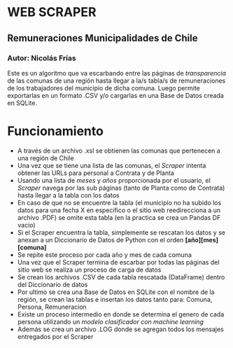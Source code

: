 # WEB SCRAPER
## Remuneraciones Municipalidades de Chile
### Autor: Nicolás Frías

Este es un algoritmo que va escarbando entre las páginas de *transparencia* de las comunas de una región hasta llegar a la/s tabla/s de remuneraciones de los trabajadores del municipio de dicha comuna. Luego permite exportarlas en un formato .CSV y/o cargarlas en una Base de Datos creada en SQLite. 

# Funcionamiento
 - A través de un archivo .xsl se obtienen las comunas que pertenecen a una región de Chile
 - Una vez que se tiene una lista de las comunas, el *Scraper* intenta obtener las URLs para personal a Contrata y de Planta
 - Usando una lista de *meses* y *años* proporcionada por el usuario, el *Scraper* navega por las sub páginas (tanto de Planta como de Contrata) hasta llegar a la tabla con los datos
 - En caso de que no se encuentre la tabla (el municipio no ha subido los datos para una fecha X en especifico o el sitio web reedirecciona a un archivo .PDF) se omite esta tabla (en la practica se crea un Pandas DF vacio)
 - Si el Scraper encuentra la tabla, simplemente se rescatan los datos y se anexan a un Diccionario de Datos de Python con el orden **[año][mes][comuna]**
 - Se repite este proceso por cada año y mes de cada comuna
 - Una vez que el Scraper termina de escarbar por todas las páginas del sitio web se realiza un proceso de carga de datos
 - Se crean los archivos .CSV de cada tabla rescatada (DataFrame) dentro del Diccionario de datos
 - Por ultimo se crea una Base de Datos en SQLite con el nombre de la región, se crean las tablas e insertan los datos tanto para: Comuna, Persona, Remuneracion
 - Existe un proceso intermedio en donde se determina el genero de cada persona utilizando un *modelo clasificador con machine learning*
 - Además se crea un archivo .LOG donde se agregan todos los mensajes entregados por el Scraper